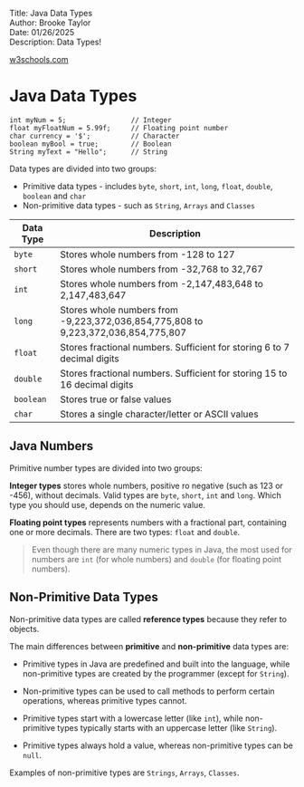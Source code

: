 Title: Java Data Types  
Author: Brooke Taylor  
Date: 01/26/2025  
Description: Data Types!  

[w3schools.com](https://www.w3schools.com/java/java_data_types.asp)


# Java Data Types

    int myNum = 5;                // Integer 
    float myFloatNum = 5.99f;     // Floating point number
    char currency = '$';          // Character
    boolean myBool = true;        // Boolean
    String myText = "Hello";      // String

Data types are divided into two groups:

* Primitive data types - includes `byte`, `short`, `int`, `long`, `float`, `double`, `boolean` and `char`
* Non-primitive data types - such as `String`, `Arrays` and `Classes`



| Data Type | Description |
| ----------- | ----------- |
| `byte` | Stores whole numbers from -128 to 127 |
| `short` | Stores whole numbers from -32,768 to 32,767 | 
| `int` | Stores whole numbers from -2,147,483,648 to 2,147,483,647 | 
| `long` | Stores whole numbers from -9,223,372,036,854,775,808 to 9,223,372,036,854,775,807 | 
| `float` | Stores fractional numbers. Sufficient for storing 6 to 7 decimal digits | 
| `double` | Stores fractional numbers. Sufficient for storing 15 to 16 decimal digits | 
| `boolean` | Stores true or false values | 
| `char` | Stores a single character/letter or ASCII values | 



## Java Numbers 

Primitive number types are divided into two groups: 

**Integer types** stores whole numbers, positive ro negative (such as 123 or -456), without decimals. Valid types are `byte`, `short`, `int` and `long`. Which type you should use, depends on the numeric value.

**Floating point types** represents numbers with a fractional part, containing one or more decimals. There are two types: `float` and `double`.

> Even though there are many numeric types in Java, the most used for numbers are `int` (for whole numbers) and `double` (for floating point numbers).

## Non-Primitive Data Types

Non-primitive data types are called **reference types** because they refer to objects.

The main differences between **primitive** and **non-primitive** data types are: 

* Primitive types in Java are predefined and built into the language, while non-primitive types are created by the programmer (except for `String`).

* Non-primitive types can be used to call methods to perform certain operations, whereas primitive types cannot.

* Primitive types start with a lowercase letter (like `int`), while non-primitive types typically starts with an uppercase letter (like `String`).

* Primitive types always hold a value, whereas non-primitive types can be `null`.

Examples of non-primitive types are `Strings`, `Arrays`, `Classes`.